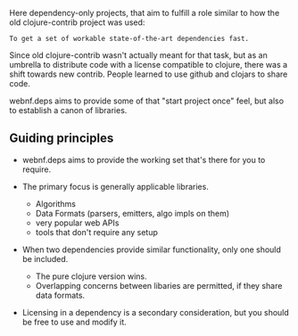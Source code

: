 Here dependency-only projects, that aim to fulfill a role similar to how the old clojure-contrib project was used:

    To get a set of workable state-of-the-art dependencies fast.

Since old clojure-contrib wasn't actually meant for that task, but as
an umbrella to distribute code with a license compatible to clojure,
there was a shift towards new contrib. People learned to use github
and clojars to share code.

webnf.deps aims to provide some of that "start project once" feel, but
also to establish a canon of libraries.

## Guiding principles

- webnf.deps aims to provide the working set that's there for you to require.

- The primary focus is generally applicable libraries.
  - Algorithms
  - Data Formats (parsers, emitters, algo impls on them)
  - very popular web APIs
  - tools that don't require any setup

- When two dependencies provide similar functionality, only one should be included.
  - The pure clojure version wins.
  - Overlapping concerns between libaries are permitted, if they share data formats.

- Licensing in a dependency is a secondary consideration, but you should be free to use and modify it.
